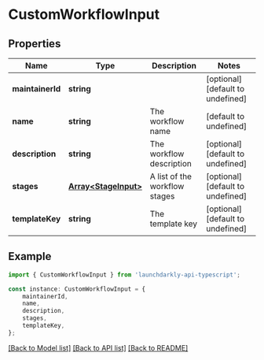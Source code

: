 # CustomWorkflowInput


## Properties

Name | Type | Description | Notes
------------ | ------------- | ------------- | -------------
**maintainerId** | **string** |  | [optional] [default to undefined]
**name** | **string** | The workflow name | [default to undefined]
**description** | **string** | The workflow description | [optional] [default to undefined]
**stages** | [**Array&lt;StageInput&gt;**](StageInput.md) | A list of the workflow stages | [optional] [default to undefined]
**templateKey** | **string** | The template key | [optional] [default to undefined]

## Example

```typescript
import { CustomWorkflowInput } from 'launchdarkly-api-typescript';

const instance: CustomWorkflowInput = {
    maintainerId,
    name,
    description,
    stages,
    templateKey,
};
```

[[Back to Model list]](../README.md#documentation-for-models) [[Back to API list]](../README.md#documentation-for-api-endpoints) [[Back to README]](../README.md)

